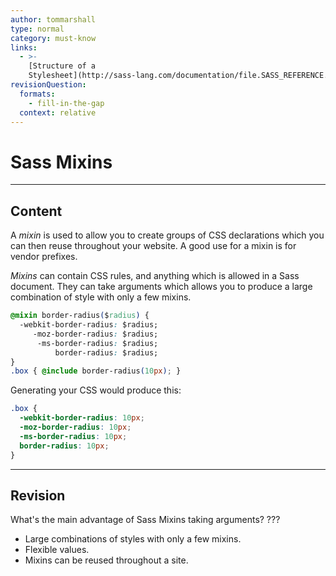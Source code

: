 ```yaml
---
author: tommarshall
type: normal
category: must-know
links:
  - >-
    [Structure of a
    Stylesheet](http://sass-lang.com/documentation/file.SASS_REFERENCE.html#sassscript){website}
revisionQuestion:
  formats:
    - fill-in-the-gap
  context: relative
---
```


# Sass Mixins


---

## Content

A *mixin* is used to allow you to create groups of CSS declarations which you can then reuse throughout your website. A good use for a mixin is for vendor prefixes.

*Mixins* can contain CSS rules, and anything which is allowed in a Sass document. They can take arguments which allows you to produce a large combination of style with only a few mixins.

```css
@mixin border-radius($radius) {
  -webkit-border-radius: $radius;
     -moz-border-radius: $radius;
      -ms-border-radius: $radius;
          border-radius: $radius;
}
.box { @include border-radius(10px); }
```

Generating your CSS would produce this:

```css
.box {
  -webkit-border-radius: 10px;
  -moz-border-radius: 10px;
  -ms-border-radius: 10px;
  border-radius: 10px;
}
```


---

## Revision

What's the main advantage of Sass Mixins taking arguments? ???

- Large combinations of styles with only a few mixins.
- Flexible values.
- Mixins can be reused throughout a site.
